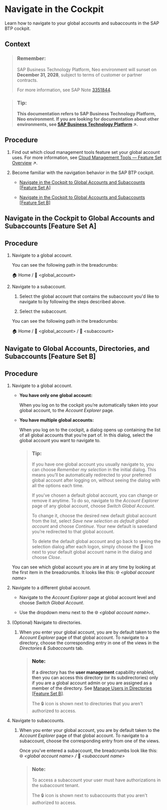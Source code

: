 <!-- copyfdeff7e68f64496eb8a1fb31f6a08b73 -->

<link rel="stylesheet" type="text/css" href="../css/sap-icons.css"/>

# Navigate in the Cockpit

Learn how to navigate to your global accounts and subaccounts in the SAP BTP cockpit.



## Context

> ### Remember:  
> SAP Business Technology Platform, Neo environment will sunset on **December 31, 2028**, subject to terms of customer or partner contracts.
> 
> For more information, see SAP Note [3351844](https://launchpad.support.sap.com/#/notes/3351844).

> ### Tip:  
> **This documentation refers to SAP Business Technology Platform, Neo environment. If you are looking for documentation about other environments, see [SAP Business Technology Platform](https://help.sap.com/viewer/65de2977205c403bbc107264b8eccf4b/Cloud/en-US/6a2c1ab5a31b4ed9a2ce17a5329e1dd8.html "SAP Business Technology Platform (SAP BTP) is an integrated offering comprised of four technology portfolios: database and data management, application development and integration, analytics, and intelligent technologies. The platform offers users the ability to turn data into business value, compose end-to-end business processes, and build and extend SAP applications quickly.") :arrow_upper_right:.**



<a name="copyfdeff7e68f64496eb8a1fb31f6a08b73__steps_hbw_vy2_knb"/>

## Procedure

1.  Find out which cloud management tools feature set your global account uses. For more information, see [Cloud Management Tools — Feature Set Overview](https://help.sap.com/viewer/65de2977205c403bbc107264b8eccf4b/Cloud/en-US/caf4e4e23aef4666ad8f125af393dfb2.html "Cloud management tools represent the group of technologies designed for managing SAP BTP.") :arrow_upper_right:.

2.  Become familiar with the navigation behavior in the SAP BTP cockpit.

    -   [Navigate in the Cockpit to Global Accounts and Subaccounts \[Feature Set A\]](navigate-in-the-cockpit-fdeff7e.md#copyfdeff7e68f64496eb8a1fb31f6a08b73__Navigate-FSA)

    -   [Navigate in the Cockpit to Global Accounts and Subaccounts \[Feature Set B\]](navigate-in-the-cockpit-fdeff7e.md#copyfdeff7e68f64496eb8a1fb31f6a08b73__Navigate-FSB)


<a name="Navigate-FSA"/>

<!-- Navigate-FSA -->

## Navigate in the Cockpit to Global Accounts and Subaccounts \[Feature Set A\]



<a name="Navigate-FSA__steps_bhk_my2_knb"/>

## Procedure

1.  Navigate to a global account.

    You can see the following path in the breadcrumbs:

    :house: Home / <span class="SAP-icons"></span> <global\_account\>

2.  Navigate to a subaccount.

    1.  Select the global account that contains the subaccount you'd like to navigate to by following the steps described above.

    2.  Select the subaccount.


    You can see the following path in the breadcrumbs:

    :house: Home / <span class="SAP-icons"></span> <global\_account\> / <span class="SAP-icons"></span> <subaccount\>


<a name="Navigate-FSB"/>

<!-- Navigate-FSB -->

## Navigate to Global Accounts, Directories, and Subaccounts \[Feature Set B\]



<a name="Navigate-FSB__steps_ibv_bhf_mqb"/>

## Procedure

1.  Navigate to a global account.

    -   **You have only one global account:**

        When you log on to the cockpit you’re automatically taken into your global account, to the *Account Explorer* page.

    -   **You have multiple global accounts:**

        When you log on to the cockpit, a dialog opens up containing the list of all global accounts that you’re part of. In this dialog, select the global account you want to navigate to.

        > ### Tip:  
        > If you have one global account you usually navigate to, you can choose *Remember my selection* in the initial dialog. This means you’ll be automatically redirected to your preferred global account after logging on, without seeing the dialog with all the options each time.
        > 
        > If you've chosen a default global account, you can change or remove it anytime. To do so, navigate to the *Account Explorer* page of any global account, choose *Switch Global Account*.
        > 
        > To change it, choose the desired new default global account from the list, select *Save new selection as default global account* and choose *Continue*. Your new default is savedand you’re redirected to that global account.
        > 
        > To delete the default global account and go back to seeing the selection dialog after each logon, simply choose the <span class="SAP-icons"></span> icon next to your default global account name in the dialog and choose *Close*.


    You can see which global account you are in at any time by looking at the first item in the breadcrumbs. It looks like this: :globe_with_meridians: *<global account name\>*

2.  Navigate to a different global account.

    -   Navigate to the *Account Explorer* page at global account level and choose *Switch Global Account*.

    -   Use the dropdown menu next to the :globe_with_meridians: *<global account name\>*.

3.  \(Optional\) Navigate to directories.

    1.  When you enter your global account, you are by default taken to the *Account Explorer* page of that global account. To navigate to a directory, choose the corresponding entry in one of the views in the *Directories & Subaccounts* tab.

        > ### Note:  
        > If a directory has the **user management** capability enabled, then you can access this directory \(or its subdirectories\) only if you are a global account admin or you are assigned as a member of the directory. See [Manage Users in Directories \[Feature Set B\]](manage-users-in-directories-feature-set-b-ff4d4a4.md).
        > 
        > The :lock: icon is shown next to directories that you aren't authorized to access.


4.  Navigate to subaccounts.

    1.  When you enter your global account, you are by default taken to the *Account Explorer* page of that global account. To navigate to a subaccount, choose the corresponding entry from one of the views.

        Once you've entered a subaccount, the breadcrumbs look like this: :globe_with_meridians: *<global account name\> /* <span class="SAP-icons"></span> *<subaccount name\>*

        > ### Note:  
        > To access a subaccount your user must have authorizations in the subaccount tenant.
        > 
        > The :lock: icon is shown next to subaccounts that you aren't authorized to access.



